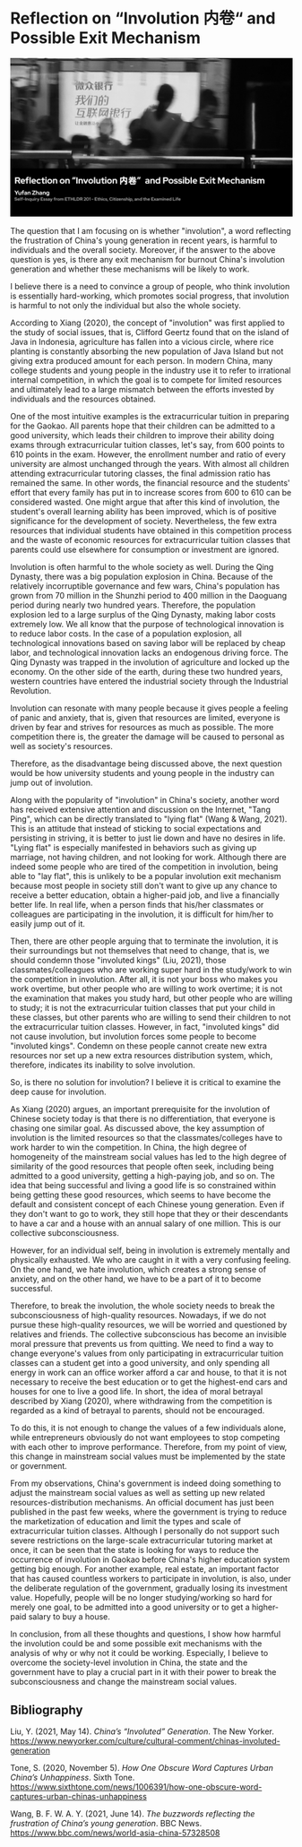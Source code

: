 # Reflection on “Involution 内卷“ and Possible Exit Mechanism

![involution](../img/Life/A-involution.jpg)

The question that I am focusing on is whether "involution", a word reflecting the frustration of China's young generation in recent years, is harmful to individuals and the overall society. Moreover, if the answer to the above question is yes, is there any exit mechanism for burnout China's involution generation and whether these mechanisms will be likely to work.

I believe there is a need to convince a group of people, who think involution is essentially hard-working, which promotes social progress, that involution is harmful to not only the individual but also the whole society.

According to Xiang (2020), the concept of "involution" was first applied to the study of social issues, that is, Clifford Geertz found that on the island of Java in Indonesia, agriculture has fallen into a vicious circle, where rice planting is constantly absorbing the new population of Java Island but not giving extra produced amount for each person. In modern China, many college students and young people in the industry use it to refer to irrational internal competition, in which the goal is to compete for limited resources and ultimately lead to a large mismatch between the efforts invested by individuals and the resources obtained.

One of the most intuitive examples is the extracurricular tuition in preparing for the Gaokao. All parents hope that their children can be admitted to a good university, which leads their children to improve their ability doing exams through extracurricular tuition classes, let's say, from 600 points to 610 points in the exam. However, the enrollment number and ratio of every university are almost unchanged through the years. With almost all children attending extracurricular tutoring classes, the final admission ratio has remained the same. In other words, the financial resource and the students' effort that every family has put in to increase scores from 600 to 610 can be considered wasted. One might argue that after this kind of involution, the student's overall learning ability has been improved, which is of positive significance for the development of society. Nevertheless, the few extra resources that individual students have obtained in this competition process and the waste of economic resources for extracurricular tuition classes that parents could use elsewhere for consumption or investment are ignored.

Involution is often harmful to the whole society as well. During the Qing Dynasty, there was a big population explosion in China. Because of the relatively incorruptible governance and few wars, China's population has grown from 70 million in the Shunzhi period to 400 million in the Daoguang period during nearly two hundred years. Therefore, the population explosion led to a large surplus of the Qing Dynasty, making labor costs extremely low. We all know that the purpose of technological innovation is to reduce labor costs. In the case of a population explosion, all technological innovations based on saving labor will be replaced by cheap labor, and technological innovation lacks an endogenous driving force. The Qing Dynasty was trapped in the involution of agriculture and locked up the economy. On the other side of the earth, during these two hundred years, western countries have entered the industrial society through the Industrial Revolution.

Involution can resonate with many people because it gives people a feeling of panic and anxiety, that is, given that resources are limited, everyone is driven by fear and strives for resources as much as possible. The more competition there is, the greater the damage will be caused to personal as well as society's resources.

Therefore, as the disadvantage being discussed above, the next question would be how university students and young people in the industry can jump out of involution.

Along with the popularity of "involution" in China's society, another word has received extensive attention and discussion on the Internet, "Tang Ping", which can be directly translated to "lying flat" (Wang & Wang, 2021). This is an attitude that instead of sticking to social expectations and persisting in striving, it is better to just lie down and have no desires in life. "Lying flat" is especially manifested in behaviors such as giving up marriage, not having children, and not looking for work. Although there are indeed some people who are tired of the competition in involution, being able to "lay flat", this is unlikely to be a popular involution exit mechanism because most people in society still don't want to give up any chance to receive a better education, obtain a higher-paid job, and live a financially better life. In real life, when a person finds that his/her classmates or colleagues are participating in the involution, it is difficult for him/her to easily jump out of it.

Then, there are other people arguing that to terminate the involution, it is their surroundings but not themselves that need to change, that is, we should condemn those "involuted kings" (Liu, 2021), those classmates/colleagues who are working super hard in the study/work to win the competition in involution. After all, it is not your boss who makes you work overtime, but other people who are willing to work overtime; it is not the examination that makes you study hard, but other people who are willing to study; it is not the extracurricular tuition classes that put your child in these classes, but other parents who are willing to send their children to not the extracurricular tuition classes. However, in fact, "involuted kings" did not cause involution, but involution forces some people to become "involuted kings". Condemn on these people cannot create new extra resources nor set up a new extra resources distribution system, which, therefore, indicates its inability to solve involution.

So, is there no solution for involution? I believe it is critical to examine the deep cause for involution.

As Xiang (2020) argues, an important prerequisite for the involution of Chinese society today is that there is no differentiation, that everyone is chasing one similar goal. As discussed above, the key assumption of involution is the limited resources so that the classmates/colleges have to work harder to win the competition. In China, the high degree of homogeneity of the mainstream social values has led to the high degree of similarity of the good resources that people often seek, including being admitted to a good university, getting a high-paying job, and so on. The idea that being successful and living a good life is so constrained within being getting these good resources, which seems to have become the default and consistent concept of each Chinese young generation. Even if they don't want to go to work, they still hope that they or their descendants to have a car and a house with an annual salary of one million. This is our collective subconsciousness.

However, for an individual self, being in involution is extremely mentally and physically exhausted. We who are caught in it with a very confusing feeling. On the one hand, we hate involution, which creates a strong sense of anxiety, and on the other hand, we have to be a part of it to become successful.

Therefore, to break the involution, the whole society needs to break the subconsciousness of high-quality resources. Nowadays, if we do not pursue these high-quality resources, we will be worried and questioned by relatives and friends. The collective subconscious has become an invisible moral pressure that prevents us from quitting. We need to find a way to change everyone's values from only participating in extracurricular tuition classes can a student get into a good university, and only spending all energy in work can an office worker afford a car and house, to that it is not necessary to receive the best education or to get the highest-end cars and houses for one to live a good life. In short, the idea of moral betrayal described by Xiang (2020), where withdrawing from the competition is regarded as a kind of betrayal to parents, should not be encouraged.

To do this, it is not enough to change the values of a few individuals alone, while entrepreneurs obviously do not want employees to stop competing with each other to improve performance. Therefore, from my point of view, this change in mainstream social values must be implemented by the state or government.

From my observations, China's government is indeed doing something to adjust the mainstream social values as well as setting up new related resources-distribution mechanisms. An official document has just been published in the past few weeks, where the government is trying to reduce the marketization of education and limit the types and scale of extracurricular tuition classes. Although I personally do not support such severe restrictions on the large-scale extracurricular tutoring market at once, it can be seen that the state is looking for ways to reduce the occurrence of involution in Gaokao before China's higher education system getting big enough. For another example, real estate, an important factor that has caused countless workers to participate in involution, is also, under the deliberate regulation of the government, gradually losing its investment value. Hopefully, people will be no longer studying/working so hard for merely one goal, to be admitted into a good university or to get a higher-paid salary to buy a house.

In conclusion, from all these thoughts and questions, I show how harmful the involution could be and some possible exit mechanisms with the analysis of why or why not it could be working. Especially, I believe to overcome the society-level involution in China, the state and the government have to play a crucial part in it with their power to break the subconsciousness and change the mainstream social values.

## Bibliography

Liu, Y. (2021, May 14). *China’s “Involuted” Generation*. The New Yorker. https://www.newyorker.com/culture/cultural-comment/chinas-involuted-generation

Tone, S. (2020, November 5). *How One Obscure Word Captures Urban China’s Unhappiness*. Sixth Tone. https://www.sixthtone.com/news/1006391/how-one-obscure-word-captures-urban-chinas-unhappiness

Wang, B. F. W. A. Y. (2021, June 14). *The buzzwords reflecting the frustration of China’s young generation*. BBC News. https://www.bbc.com/news/world-asia-china-57328508